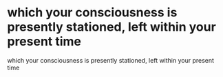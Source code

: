 # which your consciousness is presently stationed, left within your present time

which your consciousness is presently stationed, left within your present time